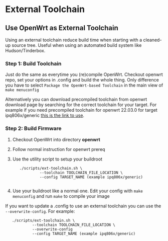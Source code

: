 # External Toolchain

## Use OpenWrt as External Toolchain

Using an external toolchain reduce build time when starting with a cleaned-up source tree. Useful when using an automated build system like Hudson/Tinderbox.

### Step 1: Build Toolchain

Just do the same as everytime you (re)compile OpenWrt. Checkout openwrt repo, set your options in .config and build the whole thing. Only difference you have to select `Package the OpenWrt-based Toolchain` in the main view of `make menuconfig`

Alternatively you can download precompiled toolchain from openwrt download page by searching for the correct toolchain for your target. For example if you need precompiled toolchain for openwrt 22.03.0 for target ipq806x/generic [this is the link to use](https://downloads.openwrt.org/releases/22.03.0/targets/ipq806x/generic/openwrt-toolchain-22.03.0-ipq806x-generic_gcc-11.2.0_musl_eabi.Linux-x86_64.tar.xz "https://downloads.openwrt.org/releases/22.03.0/targets/ipq806x/generic/openwrt-toolchain-22.03.0-ipq806x-generic_gcc-11.2.0_musl_eabi.Linux-x86_64.tar.xz").

### Step 2: Build Firmware

1. Checkout OpenWrt into directory **openwrt**
2. Follow normal instruction for openwrt prereq
3. Use the utility script to setup your buildroot
   
   ```
      ./scripts/ext-toolchain.sh \
               --toolchain TOOLCHAIN_FILE_LOCATION \
               --config TARGET_NAME (example ipq806x/generic)
     
   ```
4. Use your buildroot like a normal one. Edit your config with `make menuconfig` and run `make` to compile your image

If you want to update a .config to use an external toolchain you can use the `--overwrite-config`. For example:

```
   ./scripts/ext-toolchain.sh \
            --toolchain TOOLCHAIN_FILE_LOCATION \
            --overwrite-config
            --config TARGET_NAME (example ipq806x/generic)
```
